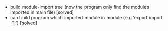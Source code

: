 - build module-import tree (now the program only find the modules imported in main file) [solved]
- can build program which imported module in module (e.g 'export import :T;') [solved]

